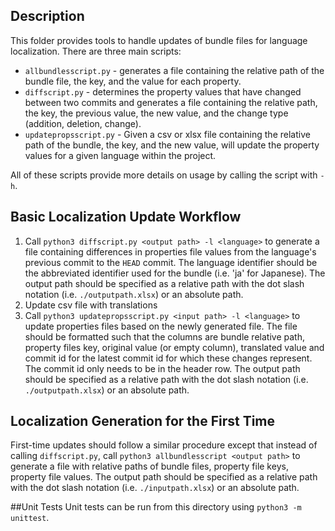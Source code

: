 ## Description

This folder provides tools to handle updates of bundle files for language localization.  There are three main scripts:
- `allbundlesscript.py` - generates a file containing the relative path of the bundle file, the key, and the value for each property.
- `diffscript.py` - determines the property values that have changed between two commits and generates a file containing the relative path, the key, the previous value, the new value, and the change type (addition, deletion, change).
- `updatepropsscript.py` - Given a csv or xlsx file containing the relative path of the bundle, the key, and the new value, will update the property values for a given language within the project.

All of these scripts provide more details on usage by calling the script with `-h`. 

## Basic Localization Update Workflow

1. Call `python3 diffscript.py <output path> -l <language>` to generate a file containing differences in properties file values from the language's previous commit to the `HEAD` commit.  The language identifier should be the abbreviated identifier used for the bundle (i.e. 'ja' for Japanese).  The output path should be specified as a relative path with the dot slash notation (i.e. `./outputpath.xlsx`) or an absolute path.
2. Update csv file with translations
3. Call `python3 updatepropsscript.py <input path> -l <language>` to update properties files based on the newly generated file.  The file should be formatted such that the columns are bundle relative path, property files key, original value (or empty column), translated value and commit id for the latest commit id for which these changes represent.  The commit id only needs to be in the header row.  The output path should be specified as a relative path with the dot slash notation (i.e. `./outputpath.xlsx`) or an absolute path.

## Localization Generation for the First Time
First-time updates should follow a similar procedure except that instead of calling `diffscript.py`, call `python3 allbundlesscript <output path>` to generate a file with relative paths of bundle files, property file keys, property file values.  The output path should be specified as a relative path with the dot slash notation (i.e. `./inputpath.xlsx`) or an absolute path.

##Unit Tests
Unit tests can be run from this directory using `python3 -m unittest`.